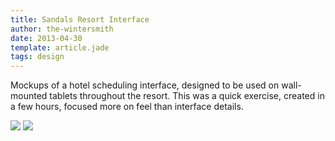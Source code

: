 ```yaml
---
title: Sandals Resort Interface
author: the-wintersmith
date: 2013-04-30
template: article.jade
tags: design
---
```


Mockups of a hotel scheduling interface, designed to be used on wall-mounted tablets throughout the resort.  This was a quick exercise, created in a few hours, focused more on feel than interface details.

![](nook_screen1.jpg)
![](nook_screen2.jpg)


